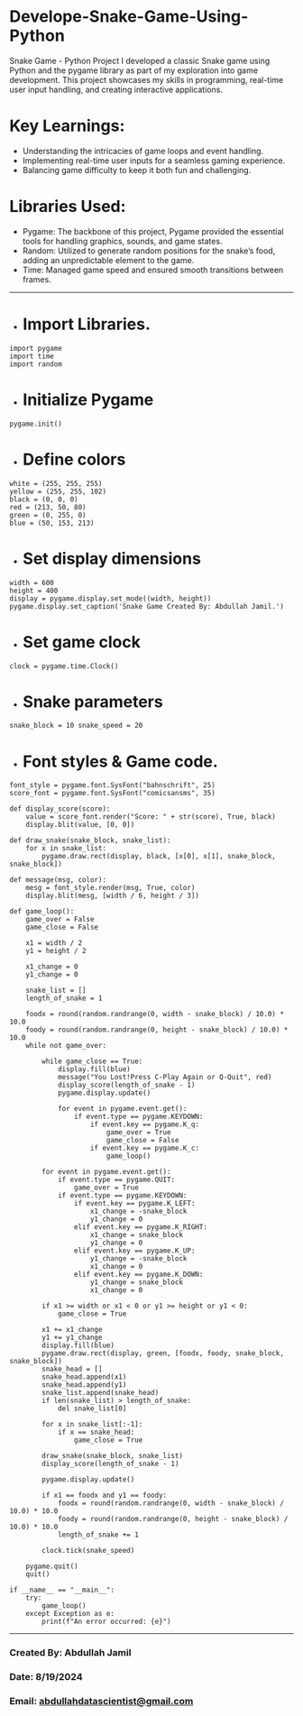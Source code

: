 
# Develope-Snake-Game-Using-Python
Snake Game - Python Project I developed a classic Snake game using Python and the pygame library as part of my exploration into game development. This project showcases my skills in programming, real-time user input handling, and creating interactive applications.

# Key Learnings:

- Understanding the intricacies of game loops and event handling.
- Implementing real-time user inputs for a seamless gaming experience.
- Balancing game difficulty to keep it both fun and challenging.

 # Libraries Used:
- Pygame: The backbone of this project, Pygame provided the essential tools for handling graphics, sounds, and game states.
- Random: Utilized to generate random positions for the snake’s food, adding an unpredictable element to the game.
- Time: Managed game speed and ensured smooth transitions between frames.

----


 - # Import Libraries.
```
import pygame
import time
import random
```
 - # Initialize Pygame

```
pygame.init()
```
 - # Define colors
  
```
white = (255, 255, 255)
yellow = (255, 255, 102)
black = (0, 0, 0)
red = (213, 50, 80)
green = (0, 255, 0)
blue = (50, 153, 213)
```

 - # Set display dimensions
  
```
width = 600
height = 400
display = pygame.display.set_mode((width, height))
pygame.display.set_caption('Snake Game Created By: Abdullah Jamil.')
```

 - # Set game clock
  
```
clock = pygame.time.Clock()
```

- # Snake parameters
```
snake_block = 10 snake_speed = 20
```

- # Font styles & Game code. 
 
```
font_style = pygame.font.SysFont("bahnschrift", 25)
score_font = pygame.font.SysFont("comicsansms", 35)

def display_score(score):
    value = score_font.render("Score: " + str(score), True, black)
    display.blit(value, [0, 0])

def draw_snake(snake_block, snake_list):
    for x in snake_list:
        pygame.draw.rect(display, black, [x[0], x[1], snake_block, snake_block])

def message(msg, color):
    mesg = font_style.render(msg, True, color)
    display.blit(mesg, [width / 6, height / 3])

def game_loop():
    game_over = False
    game_close = False

    x1 = width / 2
    y1 = height / 2

    x1_change = 0
    y1_change = 0

    snake_list = []
    length_of_snake = 1

    foodx = round(random.randrange(0, width - snake_block) / 10.0) * 10.0
    foody = round(random.randrange(0, height - snake_block) / 10.0) * 10.0
    while not game_over:

        while game_close == True:
            display.fill(blue)
            message("You Lost!Press C-Play Again or Q-Quit", red)
            display_score(length_of_snake - 1)
            pygame.display.update()

            for event in pygame.event.get():
                if event.type == pygame.KEYDOWN:
                    if event.key == pygame.K_q:
                        game_over = True
                        game_close = False
                    if event.key == pygame.K_c:
                        game_loop()

        for event in pygame.event.get():
            if event.type == pygame.QUIT:
                game_over = True
            if event.type == pygame.KEYDOWN:
                if event.key == pygame.K_LEFT:
                    x1_change = -snake_block
                    y1_change = 0
                elif event.key == pygame.K_RIGHT:
                    x1_change = snake_block
                    y1_change = 0
                elif event.key == pygame.K_UP:
                    y1_change = -snake_block
                    x1_change = 0
                elif event.key == pygame.K_DOWN:
                    y1_change = snake_block
                    x1_change = 0

        if x1 >= width or x1 < 0 or y1 >= height or y1 < 0:
            game_close = True

        x1 += x1_change
        y1 += y1_change
        display.fill(blue)
        pygame.draw.rect(display, green, [foodx, foody, snake_block, snake_block])
        snake_head = []
        snake_head.append(x1)
        snake_head.append(y1)
        snake_list.append(snake_head)
        if len(snake_list) > length_of_snake:
            del snake_list[0]

        for x in snake_list[:-1]:
            if x == snake_head:
                game_close = True

        draw_snake(snake_block, snake_list)
        display_score(length_of_snake - 1)

        pygame.display.update()

        if x1 == foodx and y1 == foody:
            foodx = round(random.randrange(0, width - snake_block) / 10.0) * 10.0
            foody = round(random.randrange(0, height - snake_block) / 10.0) * 10.0
            length_of_snake += 1

        clock.tick(snake_speed)

    pygame.quit()
    quit()

if __name__ == "__main__":
    try:
        game_loop()
    except Exception as e:
        print(f"An error occurred: {e}")
```

--- 

### **Created By:** **Abdullah Jamil**
### **Date:** 8/19/2024
### **Email**: abdullahdatascientist@gmail.com 
